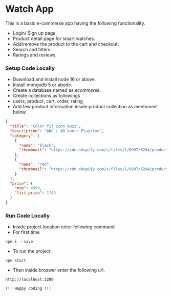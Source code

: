 # Watch App #
This is a basic e-commerse app having the following functionality.
- Login/ Sign up page.
- Product detail page for smart watches.
- Add/remove the product to the cart and checkout.
- Search and filters.
- Ratings and reviews.

### Setup Code Locally ###
- Download and install node 16 or above.
- Install mongodb 5 or abode.
- Create a database named as *ecommerse*.
- Create collections as followings
- users, product, cart, order, rating
- Add few product information inside product collection as mentioned below.

```json
{
  "title": "Color fit icon buzz",
  "description": "ANC | 40 hours Playtime",
  "category": [
    {
      "name": "black",
      "thumbnail": "https://cdn.shopify.com/s/files/1/0997/6284/products/Side02.png?v=1672316134"
    },
    {
      "name": "red",
      "thumbnail": "https://cdn.shopify.com/s/files/1/0997/6284/products/Untitled-13.png?v=1672316134"
    }
  ],
  "price": {
    "mrp": 4999,
    "list_price": 1749
  }
}
```

### Run Code Locally ###
- Inside project location enter following command
- For first time
```
npm i --save
```
- To run the project
```
npm start
```
- Then inside broswer enter the following url.
```
http://localhost:3200
```

`!!! Happy coding !!!`